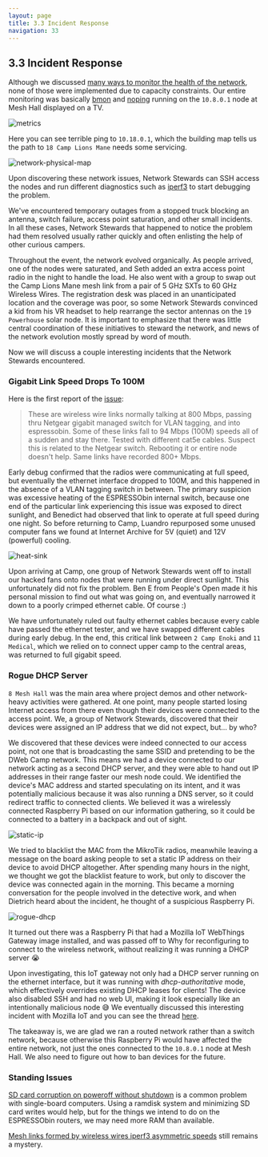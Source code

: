 ```yaml
---
layout: page
title: 3.3 Incident Response
navigation: 33
---
```


## 3.3 Incident Response

Although we discussed [many ways to monitor the health of the network](https://github.com/dweb-camp-2019/meshnet/issues/20), none of those were implemented due to capacity constraints. Our entire monitoring was basically [bmon](https://packages.debian.org/stretch/bmon) and [noping](https://manpages.debian.org/stretch/oping/noping.8.en.html) running on the `10.8.0.1` node at Mesh Hall displayed on a TV.

![metrics](images/metrics.jpg)

Here you can see terrible ping to `10.18.0.1`, which the building map tells us the path to `18 Camp Lions Mane` needs some servicing.

![network-physical-map](images/network-physical-map.png)

Upon discovering these network issues, Network Stewards can SSH access the nodes and run different diagnostics such as [iperf3](https://packages.debian.org/stretch/iperf3) to start debugging the problem.

We've encountered temporary outages from a stopped truck blocking an antenna, switch failure, access point saturation, and other small incidents. In all these cases, Network Stewards that happened to notice the problem had them resolved usually rather quickly and often enlisting the help of other curious campers.

Throughout the event, the network evolved organically. As people arrived, one of the nodes were saturated, and Seth added an extra access point radio in the night to handle the load. He also went with a group to swap out the Camp Lions Mane mesh link from a pair of 5 GHz SXTs to 60 GHz Wireless Wires. The registration desk was placed in an unanticipated location and the coverage was poor, so some Network Stewards convinced a kid from his VR headset to help rearrange the sector antennas on the `19 Powerhouse` solar node. It is important to emphasize that there was little central coordination of these initiatives to steward the network, and news of the network evolution mostly spread by word of mouth.

Now we will discuss a couple interesting incidents that the Network Stewards encountered.

### Gigabit Link Speed Drops To 100M

Here is the first report of the [issue](https://github.com/dweb-camp-2019/meshnet/issues/27):

>These are wireless wire links normally talking at 800 Mbps, passing thru Netgear gigabit managed switch for VLAN tagging, and into espressobin. Some of these links fall to 94 Mbps (100M) speeds all of a sudden and stay there. Tested with different cat5e cables. Suspect this is related to the Netgear switch. Rebooting it or entire node doesn't help. Same links have recorded 800+ Mbps.

Early debug confirmed that the radios were communicating at full speed, but eventually the ethernet interface dropped to 100M, and this happened in the absence of a VLAN tagging switch in between. The primary suspicion was excessive heating of the ESPRESSObin internal switch, because one end of the particular link experiencing this issue was exposed to direct sunlight, and Benedict had observed that link to operate at full speed during one night. So before returning to Camp, Luandro repurposed some unused computer fans we found at Internet Archive for 5V (quiet) and 12V (powerful) cooling.

![heat-sink](images/heat-sink.jpg)

Upon arriving at Camp, one group of Network Stewards went off to install our hacked fans onto nodes that were running under direct sunlight. This unfortunately did not fix the problem. Ben E from People's Open made it his personal mission to find out what was going on, and eventually narrowed it down to a poorly crimped ethernet cable. Of course :)

We have unfortunately ruled out faulty ethernet cables because every cable have passed the ethernet tester, and we have swapped different cables during early debug. In the end, this critical link between `2 Camp Enoki` and `11 Medical`, which we relied on to connect upper camp to the central areas, was returned to full gigabit speed.

### Rogue DHCP Server

`8 Mesh Hall` was the main area where project demos and other network-heavy activities were gathered. At one point, many people started losing Internet access from there even though their devices were connected to the access point. We, a group of Network Stewards, discovered that their devices were assigned an IP address that we did not expect, but... by who?

We discovered that these devices were indeed connected to our access point, not one that is broadcasting the same SSID and pretending to be the DWeb Camp network. This means we had a device connected to our network acting as a second DHCP server, and they were able to hand out IP addresses in their range faster our mesh node could. We identified the device's MAC address and started speculating on its intent, and it was potentially malicious because it was also running a DNS server, so it could redirect traffic to connected clients. We believed it was a wirelessly connected Raspberry Pi based on our information gathering, so it could be connected to a battery in a backpack and out of sight.

![static-ip](images/static-ip.jpg)

We tried to blacklist the MAC from the MikroTik radios, meanwhile leaving a message on the board asking people to set a static IP address on their device to avoid DHCP altogether. After spending many hours in the night, we thought we got the blacklist feature to work, but only to discover the device was connected again in the morning. This became a morning conversation for the people involved in the detective work, and when Dietrich heard about the incident, he thought of a suspicious Raspberry Pi.

![rogue-dhcp](images/rogue-dhcp.jpg)

It turned out there was a Raspberry Pi that had a Mozilla IoT WebThings Gateway image installed, and was passed off to Why for reconfiguring to connect to the wireless network, without realizing it was running a DHCP server 😭

Upon investigating, this IoT gateway not only had a DHCP server running on the ethernet interface, but it was running with _dhcp-authoritative_ mode, which effectively overrides existing DHCP leases for clients! The device also disabled SSH and had no web UI, making it look especially like an intentionally malicious node 😅 We eventually discussed this interesting incident with Mozilla IoT and you can see the thread [here](https://github.com/mozilla-iot/gateway/issues/2038).

The takeaway is, we are glad we ran a routed network rather than a switch network, because otherwise this Raspberry Pi would have affected the entire network, not just the ones connected to the `10.8.0.1` node at Mesh Hall. We also need to figure out how to ban devices for the future.

### Standing Issues

[SD card corruption on poweroff without shutdown](https://github.com/dweb-camp-2019/meshnet/issues/28) is a common problem with single-board computers. Using a ramdisk system and minimizing SD card writes would help, but for the things we intend to do on the ESPRESSObin routers, we may need more RAM than available.

[Mesh links formed by wireless wires iperf3 asymmetric speeds](https://github.com/dweb-camp-2019/meshnet/issues/26) still remains a mystery.